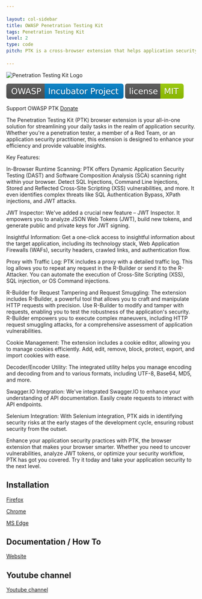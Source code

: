 ```yaml
---

layout: col-sidebar
title: OWASP Penetration Testing Kit
tags: Penetration Testing Kit
level: 2
type: code
pitch: PTK is a cross-browser extension that helps application security practitioners to get an insight into the app and do runtime scanning for SQL, XSS, OS Command injections, and more. 

---
```

![Penetration Testing Kit Logo](https://raw.githubusercontent.com/DenisPodgurskii/pentestkit/master/src/ptk/browser/assets/images/ptk_icon_small.png) 


![OWASP Incubator](https://raw.githubusercontent.com/OWASP/www-project-penetration-testing-kit/main/assets/images/OWASP_Incubator_Project.svg) [![License](https://raw.githubusercontent.com/OWASP/www-project-penetration-testing-kit/main/assets/images/License_MIT.svg)](https://opensource.org/licenses/MIT) 

Support OWASP PTK [Donate](https://www.paypal.com/donate/?hosted_button_id=RNE87MVGX576E)

The Penetration Testing Kit (PTK) browser extension is your all-in-one solution for streamlining your daily tasks in the realm of application security. Whether you're a penetration tester, a member of a Red Team, or an application security practitioner, this extension is designed to enhance your efficiency and provide valuable insights.

Key Features:

In-Browser Runtime Scanning: PTK offers Dynamic Application Security Testing (DAST) and Software Composition Analysis (SCA) scanning right within your browser. Detect SQL Injections, Command Line Injections, Stored and Reflected Cross-Site Scripting (XSS) vulnerabilities, and more. It even identifies complex threats like SQL Authentication Bypass, XPath injections, and JWT attacks.

JWT Inspector: We've added a crucial new feature – JWT Inspector. It empowers you to analyze JSON Web Tokens (JWT), build new tokens, and generate public and private keys for JWT signing.

Insightful Information: Get a one-click access to insightful information about the target application, including its technology stack, Web Application Firewalls (WAFs), security headers, crawled links, and authentication flow.

Proxy with Traffic Log: PTK includes a proxy with a detailed traffic log. This log allows you to repeat any request in the R-Builder or send it to the R-Attacker. You can automate the execution of Cross-Site Scripting (XSS), SQL injection, or OS Command injections.

R-Builder for Request Tampering and Request Smuggling:
The extension includes R-Builder, a powerful tool that allows you to craft and manipulate HTTP requests with precision. Use R-Builder to modify and tamper with requests, enabling you to test the robustness of the application's security. R-Builder empowers you to execute complex maneuvers, including HTTP request smuggling attacks, for a comprehensive assessment of application vulnerabilities.

Cookie Management: The extension includes a cookie editor, allowing you to manage cookies efficiently. Add, edit, remove, block, protect, export, and import cookies with ease.

Decoder/Encoder Utility: The integrated utility helps you manage encoding and decoding from and to various formats, including UTF-8, Base64, MD5, and more.

Swagger.IO Integration: We've integrated Swagger.IO to enhance your understanding of API documentation. Easily create requests to interact with API endpoints.

Selenium Integration: With Selenium integration, PTK aids in identifying security risks at the early stages of the development cycle, ensuring robust security from the outset.

Enhance your application security practices with PTK, the browser extension that makes your browser smarter. Whether you need to uncover vulnerabilities, analyze JWT tokens, or optimize your security workflow, PTK has got you covered. Try it today and take your application security to the next level.


## Installation

[Firefox](https://addons.mozilla.org/en-US/firefox/addon/penetration-testing-kit/) 

[Chrome](https://chrome.google.com/webstore/detail/penetration-testing-kit/ojkchikaholjmcnefhjlbohackpeeknd) 

[MS Edge](https://microsoftedge.microsoft.com/addons/detail/penetration-testing-kit/knjnghhnhcpcglfdjppffbpfndeebkdm) 


## Documentation / How To

[Website](https://pentestkit.co.uk/) 


## Youtube channel

[Youtube channel](https://www.youtube.com/channel/UCbEcTounPkV1aitE1egXfqw) 


